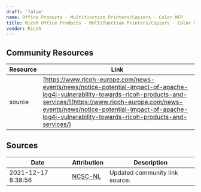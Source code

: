 ```yaml
---
draft: 'false'
name: Office Products - Multifunction Printers/Copiers - Color MFP
title: Ricoh Office Products - Multifunction Printers/Copiers - Color MFP
vendor: Ricoh
---
```



## Community Resources
| Resource | Link |
| --- | --- |
| source | [https://www.ricoh-europe.com/news-events/news/notice-potential-impact-of-apache-log4j-vulnerability-towards-ricoh-products-and-services/](https://www.ricoh-europe.com/news-events/news/notice-potential-impact-of-apache-log4j-vulnerability-towards-ricoh-products-and-services/) |


## Sources
| Date | Attribution | Description |
| --- | --- | --- |
| 2021-12-17 8:38:56 | [NCSC-NL](https://github.com/NCSC-NL/log4shell/blob/main/software/README.md) | Updated community link source.  |
